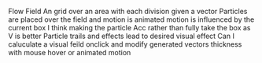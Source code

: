 Flow Field
An grid over an area with each division given a vector
Particles are placed over the field and motion is animated
motion is influenced by the current box
I think making the particle Acc rather than fully take the box as V is better
Particle trails and effects lead to desired visual effect
Can I caluculate a visual feild onclick and modify generated vectors thickness with mouse hover or animated motion